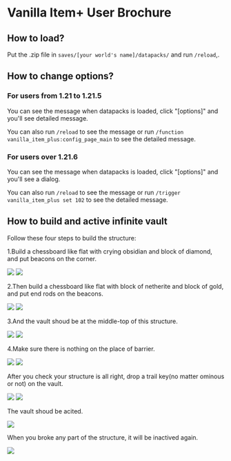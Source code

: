 # Vanilla Item+ User Brochure

## How to load?

Put the .zip file in `saves/[your world's name]/datapacks/` and run `/reload`,.

## How to change options?

### For users from 1.21 to 1.21.5

You can see the message when datapacks is loaded, click "\[options\]" and you'll see detailed message.

You can also run `/reload` to see the message or run `/function vanilla_item_plus:config_page_main` to see the detailed message.

### For users over 1.21.6

You can see the message when datapacks is loaded, click "\[options\]" and you'll see a dialog.

You can also run `/reload` to see the message or run `/trigger vanilla_item_plus set 102` to see the detailed message.

## How to build and active infinite vault

Follow these four steps to build the structure:

1.Build a chessboard like flat with crying obsidian and block of diamond, and put beacons on the corner.

![](infinite_vault_structure_1.png) ![](infinite_vault_structure_up1.png)

2.Then build a chessboard like flat with block of netherite and block of gold, and put end rods on the beacons.

![](infinite_vault_structure_2.png) ![](infinite_vault_structure_up2.png)

3.And the vault shoud be at the middle-top of this structure.

![](infinite_vault_structure_3.png) ![](infinite_vault_structure_up3.png)

4.Make sure there is nothing on the place of barrier.

![](infinite_vault_structure_4.png) ![](infinite_vault_structure_up4.png)

After you check your structure is all right, drop a trail key(no matter ominous or not) on the vault.

![](infinite_vault_structure_5.png) ![](infinite_vault_structure_6.png)

The vault shoud be acited.

![](infinite_vault_structure_7.png)

When you broke any part of the structure, it will be inactived again.

![](infinite_vault_structure_8.png)
